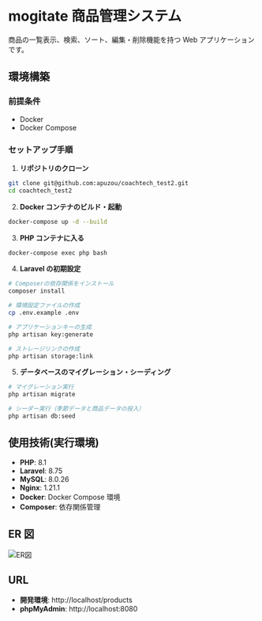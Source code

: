 # mogitate 商品管理システム

商品の一覧表示、検索、ソート、編集・削除機能を持つ Web アプリケーションです。

## 環境構築

### 前提条件

- Docker
- Docker Compose

### セットアップ手順

1. **リポジトリのクローン**

```bash
git clone git@github.com:apuzou/coachtech_test2.git
cd coachtech_test2
```

2. **Docker コンテナのビルド・起動**

```bash
docker-compose up -d --build
```

3. **PHP コンテナに入る**

```bash
docker-compose exec php bash
```

4. **Laravel の初期設定**

```bash
# Composerの依存関係をインストール
composer install

# 環境設定ファイルの作成
cp .env.example .env

# アプリケーションキーの生成
php artisan key:generate

# ストレージリンクの作成
php artisan storage:link
```

5. **データベースのマイグレーション・シーディング**

```bash
# マイグレーション実行
php artisan migrate

# シーダー実行（季節データと商品データの投入）
php artisan db:seed
```

## 使用技術(実行環境)

- **PHP**: 8.1
- **Laravel**: 8.75
- **MySQL**: 8.0.26
- **Nginx**: 1.21.1
- **Docker**: Docker Compose 環境
- **Composer**: 依存関係管理

## ER 図

![ER図](./test2_ER図.png)

## URL

- **開発環境**: http://localhost/products
- **phpMyAdmin**: http://localhost:8080
